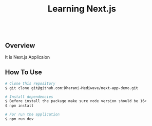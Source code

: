 <!--- md file preview shortcut key is shift + ctrl + V --->

<h1 align="center">
  <br>
  <p>Learning Next.js</p>
  <br/>
</h1>

## Overview
It is Next.js Applicaion

## How To Use

```bash
# Clone this repository
$ git clone git@github.com:Dharani-Mediwave/next-app-demo.git

# Install dependencies
$ Before install the package make sure node version should be 16+
$ npm install

# For run the application
$ npm run dev

```
